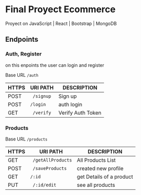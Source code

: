 # Final Proyect Ecommerce

Proyect on JavaScript | React | Bootstrap | MongoDB

## Endpoints

### Auth, Register

 on this enpoints the user can login and register

Base URL `/auth`

| HTTPS | URI PATH | DESCRIPTION |
|-------|------|-------------|
| POST | ` /signup` | Sign up |
| POST | `/login`| auth login |
| GET | ` /verify`| Verify Auth Token |

### Products


Base URL `/products`

| HTTPS | URI PATH | DESCRIPTION |
|-------|------|-------------|
| GET | ` /getAllProducts` | All Products List |
| POST | ` /saveProducts`| created new profile |
| GET | `/:id`| get Details of a product |
| PUT | ` /:id/edit`| see all products | 
